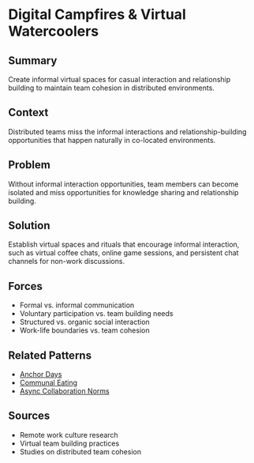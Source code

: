 ---
---
# Digital Campfires & Virtual Watercoolers

## Summary
Create informal virtual spaces for casual interaction and relationship building to maintain team cohesion in distributed environments.

## Context
Distributed teams miss the informal interactions and relationship-building opportunities that happen naturally in co-located environments.

## Problem
Without informal interaction opportunities, team members can become isolated and miss opportunities for knowledge sharing and relationship building.

## Solution
Establish virtual spaces and rituals that encourage informal interaction, such as virtual coffee chats, online game sessions, and persistent chat channels for non-work discussions.

## Forces
- Formal vs. informal communication
- Voluntary participation vs. team building needs
- Structured vs. organic social interaction
- Work-life boundaries vs. team cohesion

## Related Patterns
- [Anchor Days](anchor-days.md)
- [Communal Eating](../temporal/communal-eating.md)
- [Async Collaboration Norms](async-collaboration-norms.md)

## Sources
- Remote work culture research
- Virtual team building practices
- Studies on distributed team cohesion